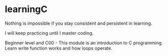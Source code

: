 # learningC

Nothing is impossible if you stay consistent and persistent in learning.

I will keep practicing until I master coding.

Beginner level and C00 - This module is an introduction to C programming. Learn write function works and how loops operate.

